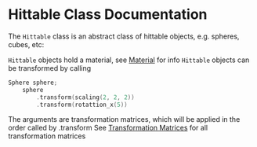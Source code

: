 
# Hittable Class Documentation 

The `Hittable` class is an abstract class of hittable objects, e.g. spheres, cubes, etc:

`Hittable` objects hold a material, see [Material](material.md) for info 
`Hittable` objects can be transformed by calling 
```c++
Sphere sphere; 
    sphere
        .transform(scaling(2, 2, 2))
        .transform(rotattion_x(5))

```
The arguments are transformation matrices, which will be applied in the order called by .transform 
See [Transformation Matrices](transformation_matrices.md) for all transformation matrices

